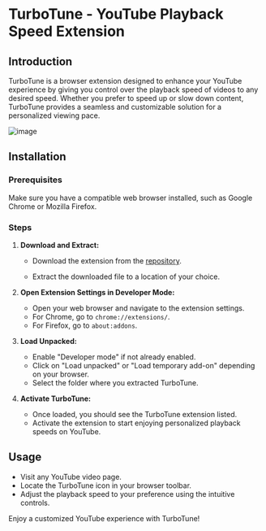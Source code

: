 
# TurboTune - YouTube Playback Speed Extension

## Introduction

TurboTune is a browser extension designed to enhance your YouTube experience by giving you control over the playback speed of videos to any desired speed. Whether you prefer to speed up or slow down content, TurboTune provides a seamless and customizable solution for a personalized viewing pace.


![image](https://github.com/divyanshu-prakash-rx/TurboTune/assets/66553918/290532b2-4d9c-47fa-ab85-08d64b865dfd)



## Installation

### Prerequisites

Make sure you have a compatible web browser installed, such as Google Chrome or Mozilla Firefox.

### Steps

1. **Download and Extract:**
   - Download the extension from the [repository](https://github.com/divyanshu-prakash-rx/TurboTune.git).

   - Extract the downloaded file to a location of your choice.

2. **Open Extension Settings in Developer Mode:**
   - Open your web browser and navigate to the extension settings.
   - For Chrome, go to `chrome://extensions/`.
   - For Firefox, go to `about:addons`.

3. **Load Unpacked:**
   - Enable "Developer mode" if not already enabled.
   - Click on "Load unpacked" or "Load temporary add-on" depending on your browser.
   - Select the folder where you extracted TurboTune.

4. **Activate TurboTune:**
   - Once loaded, you should see the TurboTune extension listed.
   - Activate the extension to start enjoying personalized playback speeds on YouTube.

## Usage

- Visit any YouTube video page.
- Locate the TurboTune icon in your browser toolbar.
- Adjust the playback speed to your preference using the intuitive controls.

Enjoy a customized YouTube experience with TurboTune!
